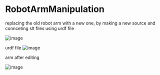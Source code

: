 # RobotArmManipulation

replacing the old robot arm with a new one, by making a new source and connceting slt files using urdf file

![image](https://user-images.githubusercontent.com/79508459/182935506-2a6868e1-d5c5-416c-9067-9452dbcdd618.png)

urdf file 
![image](https://user-images.githubusercontent.com/79508459/182935747-3846ab6c-0587-4bbd-93ec-96fbd03de7bc.png)

arm after editing 

![image](https://user-images.githubusercontent.com/79508459/182935848-aae6bdad-dae0-439f-9796-18af50b72e86.png)


